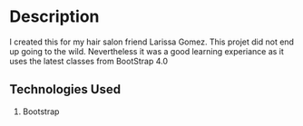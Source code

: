 # Description
I created this for my hair salon friend Larissa Gomez. This projet did not end up going to the wild. Nevertheless it was a good learning experiance as it uses the latest classes from BootStrap 4.0

## Technologies Used

1. Bootstrap